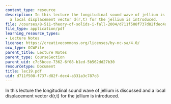```yaml
---
content_type: resource
description: In this lecture the longitudinal sound wave of jellium is discussed and
  a local displacement vector d(r,t) for the jellium is introduced.
file: /courses/8-511-theory-of-solids-i-fall-2004/d711f508f737d82fdec4a331a3c787c8_lec19.pdf
file_type: application/pdf
learning_resource_types:
- Lecture Notes
license: https://creativecommons.org/licenses/by-nc-sa/4.0/
ocw_type: OCWFile
parent_title: Lecture Notes
parent_type: CourseSection
parent_uid: c7c5bcee-7362-6f08-b1ed-5b562dd27b30
resourcetype: Document
title: lec19.pdf
uid: d711f508-f737-d82f-dec4-a331a3c787c8
---
```

In this lecture the longitudinal sound wave of jellium is discussed and a local displacement vector d(r,t) for the jellium is introduced.